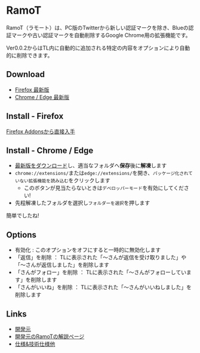# RamoT

RamoT（ラモート）は、PC版のTwitterから新しい認証マークを除き、Blueの認証マークや古い認証マークを自動削除するGoogle Chrome用の拡張機能です。

Ver0.0.2からはTL内に自動的に追加される特定の内容をオプションにより自動的に削除できます。

## Download

* [Firefox 最新版](https://github.com/ganohr/RamoT/blob/99476c7c90ab7a86eeadf9cdce176b61152b2862/firefox/release/RamoT.zip)
* [Chrome / Edge 最新版](https://github.com/ganohr/RamoT/raw/88f04000a6a5ffe11974de6d3de1e38e891c3289/release/RamoT.zip)

## Install - Firefox

[Firefox Addonsから直接入手](https://addons.mozilla.org/ja/firefox/addon/ramot/)

## Install - Chrome / Edge

* [最新版をダウンロード](https://github.com/ganohr/RamoT/raw/88f04000a6a5ffe11974de6d3de1e38e891c3289/release/RamoT.zip)し、適当なフォルダへ**保存**後に**解凍**します
* `chrome://extensions/`または`edge://extensions/`を開き、`パッケージ化されていない拡張機能を読み込む`をクリックします
  * このボタンが見当たらないときは`デベロッパーモード`を有効にしてください!
* 先程解凍したフォルダを選択し`フォルダーを選択`を押します

簡単でしたね!

## Options

* 有効化 : このオプションをオフにすると一時的に無効化します
* 「返信」を削除 ： TLに表示された「～さんが返信を受け取りました」や「～さんが返信しました」を削除します
* 「さんがフォロー」を削除 ： TLに表示された「～さんがフォローしています」を削除します
* 「さんがいいね」を削除 ： TLに表示された「～さんがいいねしました」を削除します

## Links
* [開発元](https://ganohr.net/)
* [開発元のRamoTの解説ページ](https://ganohr.net/blog/ramot)
* [仕様&技術仕様他](https://ganohr.net/blog/remove-all-verificated-marks-from-twitter-without-official-marks/)
